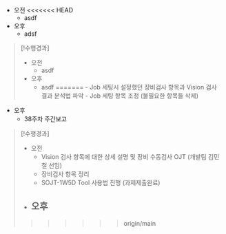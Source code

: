 - 오전
<<<<<<< HEAD
	- asdf
- 오후
	- adsf

>[!수행경과]
>- 오전
>	- asdf
>- 오후
>	- asdf
=======
	- Job 세팅시 설정했던 장비검사 항목과 Vision 검사 결과 분석법 파악
	- Job 세팅 항목 조정 (불필요한 항목들 삭제)
- 오후
	- 38주차 주간보고

>[!수행경과]
>- 오전
>	- Vision 검사 항목에 대한 상세 설명 및 장비 수동검사 OJT (개발팀 김민철 선임)
>	- 장비검사 항목 정리
>	- SOJT-1W5D Tool 사용법 진행 (과제제출완료)
>- 오후
>	- 
>>>>>>> origin/main
